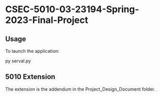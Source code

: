 # CSEC-5010-03-23194-Spring-2023-Final-Project

## Usage

To launch the application:

py serval.py

## 5010 Extension

The extension is the addendum in the Project_Design_Document folder.
